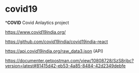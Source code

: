 # covid19
*__COVID__ Covid Anlaytics project

https://www.covid19india.org/

https://github.com/covid19india/covid19india-react

https://api.covid19india.org/raw_data3.json (API)

https://documenter.getpostman.com/view/10808728/SzS8rjbc?version=latest#81415d42-eb53-4a85-8484-42d2349debfe


